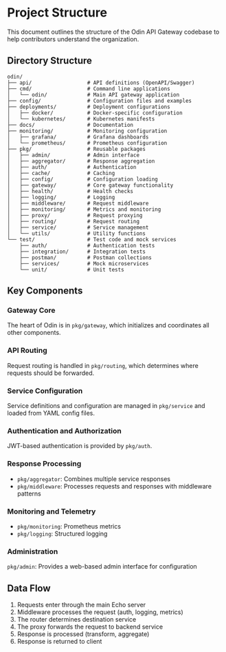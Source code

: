 # Project Structure

This document outlines the structure of the Odin API Gateway codebase to help contributors understand the organization.

## Directory Structure

```
odin/
├── api/                  # API definitions (OpenAPI/Swagger)
├── cmd/                  # Command line applications
│   └── odin/             # Main API gateway application
├── config/               # Configuration files and examples
├── deployments/          # Deployment configurations
│   ├── docker/           # Docker-specific configuration
│   └── kubernetes/       # Kubernetes manifests
├── docs/                 # Documentation
├── monitoring/           # Monitoring configuration
│   ├── grafana/          # Grafana dashboards
│   └── prometheus/       # Prometheus configuration
├── pkg/                  # Reusable packages
│   ├── admin/            # Admin interface
│   ├── aggregator/       # Response aggregation
│   ├── auth/             # Authentication
│   ├── cache/            # Caching
│   ├── config/           # Configuration loading
│   ├── gateway/          # Core gateway functionality
│   ├── health/           # Health checks
│   ├── logging/          # Logging
│   ├── middleware/       # Request middleware
│   ├── monitoring/       # Metrics and monitoring
│   ├── proxy/            # Request proxying
│   ├── routing/          # Request routing
│   ├── service/          # Service management
│   └── utils/            # Utility functions
└── test/                 # Test code and mock services
    ├── auth/             # Authentication tests
    ├── integration/      # Integration tests
    ├── postman/          # Postman collections
    ├── services/         # Mock microservices
    └── unit/             # Unit tests
```

## Key Components

### Gateway Core

The heart of Odin is in `pkg/gateway`, which initializes and coordinates all other components.

### API Routing

Request routing is handled in `pkg/routing`, which determines where requests should be forwarded.

### Service Configuration

Service definitions and configuration are managed in `pkg/service` and loaded from YAML config files.

### Authentication and Authorization

JWT-based authentication is provided by `pkg/auth`.

### Response Processing

- `pkg/aggregator`: Combines multiple service responses
- `pkg/middleware`: Processes requests and responses with middleware patterns

### Monitoring and Telemetry

- `pkg/monitoring`: Prometheus metrics
- `pkg/logging`: Structured logging

### Administration

`pkg/admin`: Provides a web-based admin interface for configuration

## Data Flow

1. Requests enter through the main Echo server
2. Middleware processes the request (auth, logging, metrics)
3. The router determines destination service
4. The proxy forwards the request to backend service
5. Response is processed (transform, aggregate)
6. Response is returned to client
